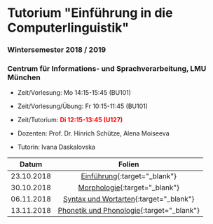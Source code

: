 # Tutorium "Einführung in die Computerlinguistik"
### Wintersemester 2018 / 2019
### Centrum für Informations- und Sprachverarbeitung, LMU München

 - Zeit/Vorlesung: Mo 14:15-15:45 (BU101)
 - Zeit/Vorlesung/Übung: Fr 10:15-11:45 (BU101)
 - Zeit/Tutorium: <span style="color:red">**Di 12:15-13:45 (U127)**</span>

 - Dozenten: Prof. Dr. Hinrich Schütze, Alena Moiseeva
 - Tutorin: Ivana Daskalovska

| Datum | Folien
|------------|:----------------------------------------------:|
| 23.10.2018 | [Einführung](tutorium_1.pdf){:target="_blank"}
| 30.10.2018 | [Morphologie](tutorium_2.pdf){:target="_blank"}
| 06.11.2018 | [Syntax und Wortarten](tutorium_3.pdf){:target="_blank"}
| 13.11.2018 | [Phonetik und Phonologie](tutorium_4.pdf){:target="_blank"}
